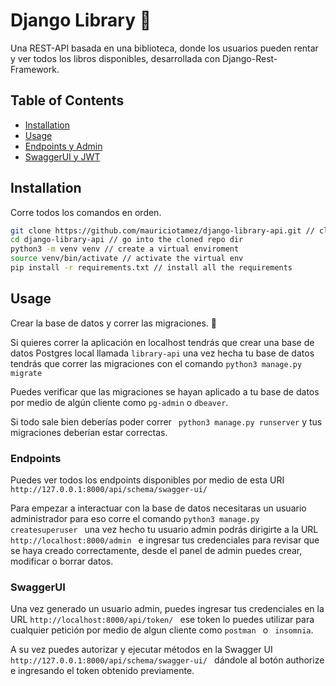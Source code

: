 

# Django Library 📖


Una REST-API basada en una biblioteca, donde los usuarios 
pueden rentar y ver todos los libros disponibles, desarrollada con Django-Rest-Framework.


## Table of Contents


- [Installation](#installation)
- [Usage](#usage)
- [Endpoints y Admin](#endpoints)
- [SwaggerUI y JWT](#swaggerui)





## Installation 
Corre todos los comandos en orden.


```sh
git clone https://github.com/mauriciotamez/django-library-api.git // clone the repo
cd django-library-api // go into the cloned repo dir
python3 -m venv venv // create a virtual enviroment
source venv/bin/activate // activate the virtual env
pip install -r requirements.txt // install all the requirements
```
## Usage
 Crear la base de datos y correr las migraciones. 🚀


Si quieres correr la aplicación en localhost tendrás que crear una base de datos Postgres local llamada
```library-api``` una vez hecha tu base de datos tendrás que correr las migraciones con
el comando ```python3 manage.py migrate```


Puedes verificar que las migraciones se hayan aplicado a tu base de datos por medio
de algún cliente como ```pg-admin``` o ```dbeaver```.


Si todo sale bien deberías poder correr ``` python3 manage.py runserver``` y tus migraciones
deberían estar correctas.


### Endpoints


Puedes ver todos los endpoints disponibles por medio de esta URI ``` http://127.0.0.1:8000/api/schema/swagger-ui/```


Para empezar a interactuar con la base de datos necesitaras un usuario administrador
para eso corre el comando ```python3 manage.py createsuperuser ``` una vez hecho tu 
usuario admin podrás dirigirte a la URL ```http://localhost:8000/admin ``` e ingresar tus credenciales
para revisar que se haya creado correctamente, desde el panel de admin puedes crear, modificar
o borrar datos.


### SwaggerUI
Una vez generado un usuario admin, puedes ingresar tus credenciales en la URL ```http://localhost:8000/api/token/ ```
ese token lo puedes utilizar para cualquier petición por medio de algun cliente como ```postman ``` o ``` insomnia```.


A su vez puedes autorizar y ejecutar métodos en la Swagger UI 
```http://127.0.0.1:8000/api/schema/swagger-ui/ ``` dándole al botón authorize e ingresando
el token obtenido previamente.


